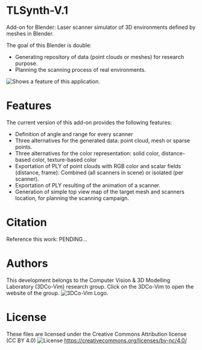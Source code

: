 # TLSynth-V.1
Add-on for Blender: Laser scanner simulator of 3D environments defined by meshes in Blender.

The goal of this Blender is double:
- Generating repository of data (point clouds or meshes) for research purpose.
- Planning the scanning process of real environments.

<picture>
  <source media="(prefers-color-scheme: dark)" srcset="">
  <source media="(prefers-color-scheme: light)" srcset="">
  <img alt="Shows a feature of this application." src="">
</picture>

# Features
The current version of this add-on provides the following features:
* Definition of angle and range for every scanner
* Three alternatives for the generated data: point cloud, mesh or sparse points.
* Three alternatives for the color representation: solid color, distance-based color, texture-based color
* Exportation of PLY of point clouds with RGB color and scalar fields (distance, frame): Combined (all scanners in scene) or isolated (per scanner).
* Exportation of PLY resulting of the animation of a scanner.
* Generation of simple top view map of the target mesh and scanners location, for planning the scanning campaign.


# Citation
Reference this work:
PENDING...

# Authors
This development belongs to the Computer Vision & 3D Modelling Laboratory (3DCo-Vim) research group.
Click on the 3DCo-Vim to open the website of the group.
<picture>
  <source media="(prefers-color-scheme: dark)" srcset="https://imgur.com/a/logo-3d-co-vim-rNrq34j">
  <source media="(prefers-color-scheme: light)" srcset="https://imgur.com/a/logo-3d-co-vim-rNrq34j">
  <img alt="3DCo-Vim Logo." src="https://3dcovim.cms.unex.es/">
</picture>

# License
These files are licensed under the Creative Commons Attribution license (CC BY 4.0)
<picture>
  <source media="(prefers-color-scheme: dark)" srcset="https://licensebuttons.net/l/by-nc/3.0/88x31.png">
  <img alt="License" src="https://licensebuttons.net/l/by-nc/3.0/88x31.png">
</picture>
https://creativecommons.org/licenses/by-nc/4.0/
